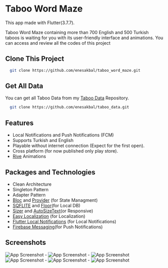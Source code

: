 
# Taboo Word Maze

This app made with Flutter(3.7.7).

Taboo Word Maze containing more than 700 English and 500 Turkish taboos is waiting for you with its user-friendly interface and animations. You can access and review all the codes of this project


## Clone This Project

```bash
  git clone https://github.com/enesakbal/taboo_word_maze.git
```

## Get All Data

You can get all Taboo Data from my [Taboo Data](https://github.com/enesakbal/taboo_data) Repository.

```bash
  git clone https://github.com/enesakbal/taboo_data.git
```

## Features

- Local Notifications and Push Notifications (FCM)
- Supports Turkish and English
- Playable without internet connection (Expect for the first open).
- Cross platform (for now published only play store).
- [Rive](https://rive.app) Animations


## Packages and Technologies
- Clean Architecture
- Singleton Pattern
- Adapter Pattern
- [Bloc](https://pub.dev/packages/flutter_bloc) and [Provider](https://pub.dev/packages/provider) (for State Managment)
- [SQFLITE](https://pub.dev/packages/sqflite) and [Floor](https://pub.dev/packages/floor)(for Local DB)
- [Sizer](https://pub.dev/packages/sizer) and [AutoSizeText](https://pub.dev/packages/auto_size_text)(or Responsive)
- [Easy Localization](https://pub.dev/packages/easy_localization) (for Localization)
- [Flutter Local Notifications](https://pub.dev/packages/flutter_local_notifications) (for Local Notifications)
- [Firebase Messaging](https://pub.dev/packages/firebase_messaging)(for Push Notifications)



## Screenshots
![App Screenshot](https://play-lh.googleusercontent.com/eLqGhRlF3AkT40gPKG1_3mJUz12j3h3Nz880vCkvMg1PNIcgwxfDcikcn_qIkhqgm9E=w1052-h592) - 
![App Screenshot](https://play-lh.googleusercontent.com/bx94J8z8azT-Imw4mk8jScEjketE1_sqCUcKFkxqOypM3yMk3y_vW9St4wvFDQvVeOTk=w1052-h592) - 
![App Screenshot](https://play-lh.googleusercontent.com/tGCt5ck-IczZhJTCbzCykzk-ItwsBfzOkHpmFGsJgd79XNqcBE4PDPJ9c9wvNNL1ES4X=w1052-h592) 
![App Screenshot](https://play-lh.googleusercontent.com/TXsK0sBM5Id9h5mJF_yZOZVo5ElIl2TUpXjBsnWGaB9dFI25J24ayYUMzTWIuBX2GXQ=w1052-h592) -
![App Screenshot](https://play-lh.googleusercontent.com/jFSQ5MSwBAyMU3_xligJbjdFnGBHlui47WVYk4zEe5NxyDIjW3KEye1KPzjY-S2xUkGt=w1052-h592) -
![App Screenshot](https://play-lh.googleusercontent.com/tS8Voohe8q6COrrDZ9w3Hv5bcxC4as0aPQUo2MJBmMCGNiy3feREO7Xs-lQ-FwwIEA=w1052-h592) 



